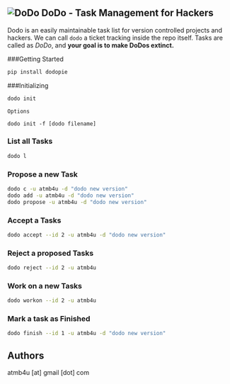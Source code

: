 ![DoDo](https://github.com/atmb4u/dodo/blob/master/logo.png?raw=true)
DoDo - Task Management for Hackers
----------------------------------

Dodo is an easily maintainable task list for version controlled projects and hackers. We can call `dodo`  a ticket tracking inside the repo itself.
Tasks are called as *DoDo*, and __your goal is to make DoDos extinct.__


###Getting Started

```python
pip install dodopie
```

###Initializing
```python
dodo init
```
    Options

    dodo init -f [dodo filename]

### List all Tasks
```python
dodo l
```

### Propose a new Task
```bash
dodo c -u atmb4u -d "dodo new version"
dodo add -u atmb4u -d "dodo new version"
dodo propose -u atmb4u -d "dodo new version"
```

### Accept a Tasks
```bash
dodo accept --id 2 -u atmb4u -d "dodo new version"
```

### Reject a proposed Tasks
```bash
dodo reject --id 2 -u atmb4u
```

### Work on a new Tasks
```bash
dodo workon --id 2 -u atmb4u
```

### Mark a task as Finished
```bash
dodo finish --id 1 -u atmb4u -d "dodo new version"
```

## Authors
atmb4u [at] gmail [dot] com
